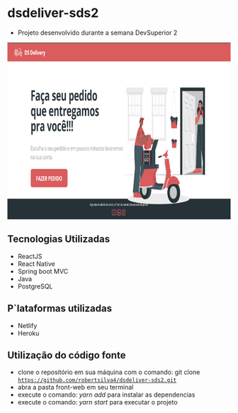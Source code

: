 # dsdeliver-sds2
- Projeto desenvolvido durante a semana DevSuperior 2

<a href="https://robertsilvasds2.netlify.app"><img src="https://github.com/robertsilva4/dsdeliver-sds2/blob/main/deliver.png" width="800" height="400"></img></a>

## Tecnologias Utilizadas
- ReactJS
- React Native
- Spring boot MVC
- Java
- PostgreSQL

## P`lataformas utilizadas
- Netlify
- Heroku

## Utilização do código fonte
- clone o repositório em sua máquina com o comando: git clone <code>https://github.com/robertsilva4/dsdeliver-sds2.git</code>
- abra a pasta front-web em seu terminal
- execute o comando: *yarn add* para instalar as dependencias
- execute o comando: *yarn start* para executar o projeto
